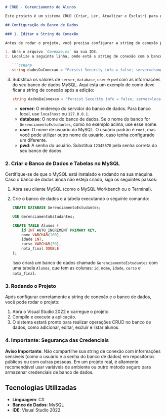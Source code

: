 

```markdown
# CRUD - Gerenciamento de Alunos

Este projeto é um sistema CRUD (Criar, Ler, Atualizar e Excluir) para gerenciamento de alunos, desenvolvido em C# e MySQL. O objetivo é criar uma aplicação simples que permita registrar, editar, excluir e listar alunos em um banco de dados MySQL.

## Configuração do Banco de Dados

### 1. Editar a String de Conexão

Antes de rodar o projeto, você precisa configurar a string de conexão para o banco de dados. Para isso, siga os passos abaixo:

1. Abra o arquivo `Conexao.cs` na sua IDE.
2. Localize a seguinte linha, onde está a string de conexão com o banco de dados:

   ```csharp
   string dadosDaConexao = "Persist Security info = false; server=change-me; database=change-me; user=change-me; pwd=change-me;";
   ```

3. Substitua os valores de `server`, `database`, `user` e `pwd` com as informações do seu banco de dados MySQL. Aqui está um exemplo de como deve ficar a string de conexão após a edição:

   ```csharp
   string dadosDaConexao = "Persist Security info = false; server=localhost; database=GerenciamentoEstudantes; user=root; pwd=12345678;";
   ```

   - **server**: O endereço do servidor do banco de dados. Para banco local, use `localhost` ou `127.0.0.1`.
   - **database**: O nome do banco de dados. Se o nome do banco for `GerenciamentoEstudantes`, como no exemplo acima, use esse nome.
   - **user**: O nome de usuário do MySQL. O usuário padrão é `root`, mas você pode utilizar outro nome de usuário, caso tenha configurado um diferente.
   - **pwd**: A senha do usuário. Substitua `12345678` pela senha correta do seu banco de dados.

### 2. Criar o Banco de Dados e Tabelas no MySQL

Certifique-se de que o MySQL está instalado e rodando na sua máquina. Caso o banco de dados ainda não esteja criado, siga os seguintes passos:

1. Abra seu cliente MySQL (como o MySQL Workbench ou o Terminal).
2. Crie o banco de dados e a tabela executando o seguinte comando:

   ```sql
   CREATE DATABASE GerenciamentoEstudantes;

   USE GerenciamentoEstudantes;

   CREATE TABLE Alunos (
       id INT AUTO_INCREMENT PRIMARY KEY,
       nome VARCHAR(100),
       idade INT,
       curso VARCHAR(50),
       nota_final DOUBLE
   );
   ```

   Isso criará um banco de dados chamado `GerenciamentoEstudantes` com uma tabela `Alunos`, que tem as colunas: `id`, `nome`, `idade`, `curso` e `nota_final`.

### 3. Rodando o Projeto

Após configurar corretamente a string de conexão e o banco de dados, você pode rodar o projeto:

1. Abra o Visual Studio 2022 e carregue o projeto.
2. Compile e execute a aplicação.
3. O sistema estará pronto para realizar operações CRUD no banco de dados, como adicionar, editar, excluir e listar alunos.

### 4. Importante: Segurança das Credenciais

**Aviso Importante**: Não compartilhe sua string de conexão com informações sensíveis (como o usuário e a senha do banco de dados) em repositórios públicos ou com outras pessoas. Em um projeto real, é altamente recomendável usar variáveis de ambiente ou outro método seguro para armazenar credenciais de banco de dados.

## Tecnologias Utilizadas

- **Linguagem**: C#
- **Banco de Dados**: MySQL
- **IDE**: Visual Studio 2022
```
